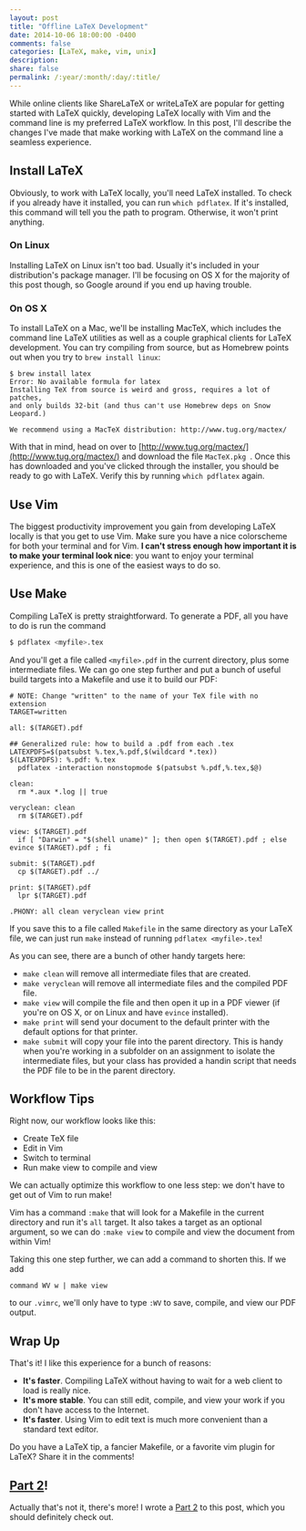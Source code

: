 ```yaml
---
layout: post
title: "Offline LaTeX Development"
date: 2014-10-06 18:00:00 -0400
comments: false
categories: [LaTeX, make, vim, unix]
description: 
share: false
permalink: /:year/:month/:day/:title/
---
```


While online clients like ShareLaTeX or writeLaTeX are popular for getting started with LaTeX quickly, developing LaTeX locally with Vim and the command line is my preferred LaTeX workflow. In this post, I'll describe the changes I've made that make working with LaTeX on the command line a seamless experience. 

<!-- more -->

## Install LaTeX

Obviously, to work with LaTeX locally, you'll need LaTeX installed. To check if you already have it installed, you can run `which pdflatex`. If it's installed, this command will tell you the path to program. Otherwise, it won't print anything.

### On Linux

Installing LaTeX on Linux isn't too bad. Usually it's included in your distribution's package manager. I'll be focusing on OS X for the majority of this post though, so Google around if you end up having trouble.

### On OS X

To install LaTeX on a Mac, we'll be installing MacTeX, which includes the command line LaTeX utilities as well as a couple graphical clients for LaTeX development. You can try compiling from source, but as Homebrew points out when you try to `brew install linux`:

```plain brew install latex
$ brew install latex
Error: No available formula for latex
Installing TeX from source is weird and gross, requires a lot of patches,
and only builds 32-bit (and thus can't use Homebrew deps on Snow Leopard.)

We recommend using a MacTeX distribution: http://www.tug.org/mactex/
```

With that in mind, head on over to [http://www.tug.org/mactex/](http://www.tug.org/mactex/) and download the file `MacTeX.pkg `. Once this has downloaded and you've clicked through the installer, you should be ready to go with LaTeX. Verify this by running `which pdflatex` again.

## Use Vim

The biggest productivity improvement you gain from developing LaTeX locally is that you get to use Vim. Make sure you have a nice colorscheme for both your terminal and for Vim. __I can't stress enough how important it is to make your terminal look nice__: you want to enjoy your terminal experience, and this is one of the easiest ways to do so.

## Use Make

Compiling LaTeX is pretty straightforward. To generate a PDF, all you have to do is run the command 

```bash pdflatex
$ pdflatex <myfile>.tex
```

And you'll get a file called `<myfile>.pdf` in the current directory, plus some intermediate files. We can go one step further and put a bunch of useful build targets into a Makefile and use it to build our PDF:

```make LaTeX Makefile https://gist.github.com/jez/b248a409d19c9f1c94cd
# NOTE: Change "written" to the name of your TeX file with no extension
TARGET=written

all: $(TARGET).pdf

## Generalized rule: how to build a .pdf from each .tex
LATEXPDFS=$(patsubst %.tex,%.pdf,$(wildcard *.tex))
$(LATEXPDFS): %.pdf: %.tex
  pdflatex -interaction nonstopmode $(patsubst %.pdf,%.tex,$@)

clean:
  rm *.aux *.log || true

veryclean: clean
  rm $(TARGET).pdf

view: $(TARGET).pdf
  if [ "Darwin" = "$(shell uname)" ]; then open $(TARGET).pdf ; else evince $(TARGET).pdf ; fi

submit: $(TARGET).pdf
  cp $(TARGET).pdf ../

print: $(TARGET).pdf
  lpr $(TARGET).pdf

.PHONY: all clean veryclean view print
```

If you save this to a file called `Makefile` in the same directory as your LaTeX file, we can just run `make` instead of running `pdflatex <myfile>.tex`!

As you can see, there are a bunch of other handy targets here:

- `make clean` will remove all intermediate files that are created.
- `make veryclean` will remove all intermediate files and the compiled PDF file.
- `make view` will compile the file and then open it up in a PDF viewer (if you're on OS X, or on Linux and have `evince` installed).
- `make print` will send your document to the default printer with the default options for that printer.
- `make submit` will copy your file into the parent directory. This is handy when you're working in a subfolder on an assignment to isolate the intermediate files, but your class has provided a handin script that needs the PDF file to be in the parent directory.

## Workflow Tips

Right now, our workflow looks like this:

- Create TeX file
- Edit in Vim
- Switch to terminal
- Run make view to compile and view

We can actually optimize this workflow to one less step: we don't have to get out of Vim to run make!

Vim has a command `:make` that will look for a Makefile in the current directory and run it's `all` target. It also takes a target as an optional argument, so we can do `:make view` to compile and view the document from within Vim!

Taking this one step further, we can add a command to shorten this. If we add

```vim Save, Compile and View in Vim
command WV w | make view
```

to our `.vimrc`, we'll only have to type `:WV` to save, compile, and view our PDF output.

## Wrap Up

That's it! I like this experience for a bunch of reasons:

- __It's faster__. Compiling LaTeX without having to wait for a web client to load is really nice.
- __It's more stable__. You can still edit, compile, and view your work if you don't have access to the Internet.
- __It's faster__. Using Vim to edit text is much more convenient than a standard text editor.

Do you have a LaTeX tip, a fancier Makefile, or a favorite vim plugin for LaTeX? Share it in the comments!

## [Part 2]!

Actually that's not it, there's more! I wrote a [Part 2] to this post, which you
should definitely check out.

[Part 2]: /2015/01/10/offline-latex-development-part-2/





